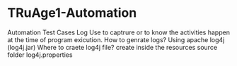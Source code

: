 # TRuAge1-Automation
Automation Test Cases
Log Use to captrure or to know the activities happen at the time of program exicution.
How to genrate logs?  Using apache log4j (log4j.jar)
Where to craete log4j file? create inside the resources source folder log4j.properties
